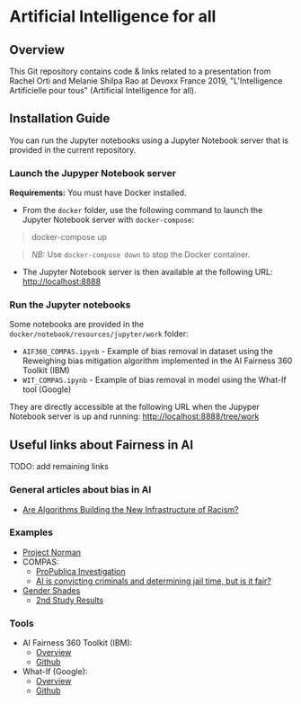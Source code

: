 # Artificial Intelligence for all

## Overview

This Git repository contains code & links related to a presentation from Rachel Orti and Melanie Shilpa Rao at Devoxx France 2019, "L'Intelligence Artificielle pour tous" (Artificial Intelligence for all).

## Installation Guide

You can run the Jupyter notebooks using a Jupyter Notebook server that is provided in the current repository.

### Launch the Jupyper Notebook server

**Requirements:** You must have Docker installed.

- From the <code>docker</code> folder, use the following command to launch the Jupyter Notebook server with <code>docker-compose</code>:

> docker-compose up

> *NB:* Use <code>docker-compose down</code> to stop the Docker container.

- The Jupyter Notebook server is then available at the following URL: [http://localhost:8888](http://localhost:8888)

### Run the Jupyter notebooks

Some notebooks are provided in the <code>docker/notebook/resources/jupyter/work</code> folder:

- <code>AIF360_COMPAS.ipynb</code> - Example of bias removal in dataset using the Reweighing bias mitigation algorithm implemented in the AI Fairness 360 Toolkit (IBM)
- <code>WIT_COMPAS.ipynb</code> - Example of bias removal in model using the What-If tool (Google)

They are directly accessible at the following URL when the Jupyper Notebook server is up and running: [http://localhost:8888/tree/work](http://localhost:8888/tree/work)

## Useful links about Fairness in AI 

TODO: add remaining links

### General articles about bias in AI
* [Are Algorithms Building the New Infrastructure of Racism?](http://nautil.us/issue/55/trust/are-algorithms-building-the-new-infrastructure-of-racism)

### Examples
* [Project Norman](http://norman-ai.mit.edu/)
* COMPAS:
    * [ProPublica Investigation](https://www.propublica.org/article/machine-bias-risk-assessments-in-criminal-sentencing)
    * [AI is convicting criminals and determining jail time, but is it fair?](https://www.weforum.org/agenda/2018/11/algorithms-court-criminals-jail-time-fair/)
* [Gender Shades](http://gendershades.org/)
    * [2nd Study Results](https://dam-prod.media.mit.edu/x/2019/01/24/AIES-19_paper_223.pdf)

### Tools
* AI Fairness 360 Toolkit (IBM):  
    * [Overview](https://aif360.mybluemix.net/)
    * [Github](https://github.com/IBM/AIF360)
* What-If (Google):
    * [Overview](https://pair-code.github.io/what-if-tool/)
    * [Github](https://github.com/tensorflow/tensorboard/tree/master/tensorboard/plugins/interactive_inference)
